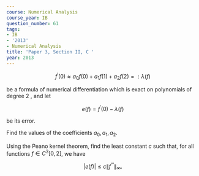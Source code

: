 ```yaml
---
course: Numerical Analysis
course_year: IB
question_number: 61
tags:
- IB
- '2013'
- Numerical Analysis
title: 'Paper 3, Section II, C '
year: 2013
---
```




$$f^{\prime}(0) \approx a_{0} f(0)+a_{1} f(1)+a_{2} f(2)=: \lambda(f)$$

be a formula of numerical differentiation which is exact on polynomials of degree 2 , and let

$$e(f)=f^{\prime}(0)-\lambda(f)$$

be its error.

Find the values of the coefficients $a_{0}, a_{1}, a_{2}$.

Using the Peano kernel theorem, find the least constant $c$ such that, for all functions $f \in C^{3}[0,2]$, we have

$$|e(f)| \leqslant c\left\|f^{\prime \prime \prime}\right\|_{\infty} .$$